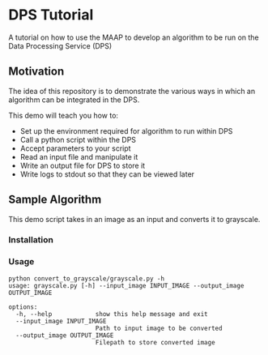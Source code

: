 # DPS Tutorial
A tutorial on how to use the MAAP to develop an algorithm to be run on the 
Data Processing Service (DPS)

## Motivation
The idea of this repository is to demonstrate the various ways in which an 
algorithm can be integrated in the DPS.

This demo will teach you how to:

- Set up the environment required for algorithm to run within DPS 
- Call a python script within the DPS
- Accept parameters to your script
- Read an input file and manipulate it
- Write an output file for DPS to store it
- Write logs to stdout so that they can be viewed later


## Sample Algorithm
This demo script takes in an image as an input and converts it to grayscale.

### Installation



### Usage
```
python convert_to_grayscale/grayscale.py -h
usage: grayscale.py [-h] --input_image INPUT_IMAGE --output_image OUTPUT_IMAGE

options:
  -h, --help            show this help message and exit
  --input_image INPUT_IMAGE
                        Path to input image to be converted
  --output_image OUTPUT_IMAGE
                        Filepath to store converted image

```
